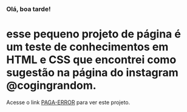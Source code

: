### Olá, boa tarde!
# esse pequeno projeto de página é um teste de conhecimentos em HTML e CSS que encontrei como sugestão na página do instagram @cogingrandom.

Acesse o link [PAGA-ERROR](https://beatrizmoraes01.github.io/pagina_de_erro/) para ver este projeto.
